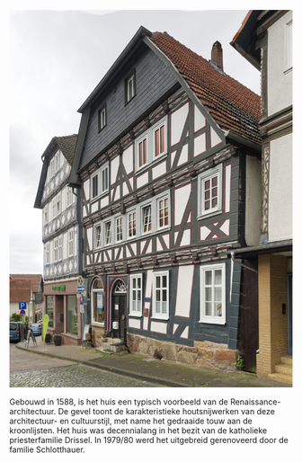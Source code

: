 ![Haus Drissel](./images/06634005/p19.jpg)

Gebouwd in 1588, is het huis een typisch voorbeeld van de Renaissance-architectuur. De gevel toont de karakteristieke houtsnijwerken van deze architectuur- en cultuurstijl, met name het gedraaide touw aan de kroonlijsten. Het huis was decennialang in het bezit van de katholieke priesterfamilie Drissel. In 1979/80 werd het uitgebreid gerenoveerd door de familie Schlotthauer.